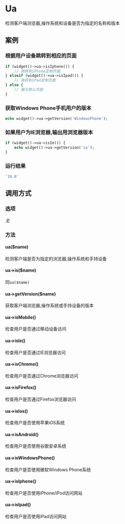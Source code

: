 Ua
==

检测客户端浏览器,操作系统和设备是否为指定的名称和版本

案例
----

### 根据用户设备跳转到相应的页面

```php
if (widget()->ua->isIphone()) {
    // 跳转到iPhone定制页面
} elseif (widget()->ua->isIpad()) {
    // 跳转到iPad定制页面
} else {
    // 展示默认页面
}

```

### 获取Windows Phone手机用户的版本

```php
echo widget()->ua->getVersion('WindowsPhone');
```

### 如果用户为IE浏览器,输出用浏览器版本

```php
if (widget()->ua->isIe()) {
    echo widget()->ua->getVersion('ie');
}
```

### 运行结果
```php
'10.0'
```

调用方式
-------

### 选项

*无*

### 方法

#### ua($name)
检测客户端是否为指定的浏览器,操作系统和手持设备

#### ua->is($name)
同`ua($name)`

#### ua->getVersion($name)
获取客户端浏览器,操作系统或手持设备的版本

#### ua->isMobile()
检查用户是否通过移动设备访问

#### ua->isIe()
检查用户是否通过IE浏览器访问

#### ua->isChrome()
检查用户是否通过Chrome浏览器访问

#### ua->isFirefox()
检查用户是否通过Firefox浏览器访问

#### ua->isIos()
检查用户是否使用苹果iOS系统

#### ua->isAndroid()
检查用户是否使用谷歌安卓系统

#### ua->isWindowsPhone()
检查用户是否使用微软Windows Phone系统

#### ua->isIphone()
检查用户是否使用iPhone/iPod访问网站

#### ua->isIpad()
检查用户是否使用iPad访问网站
